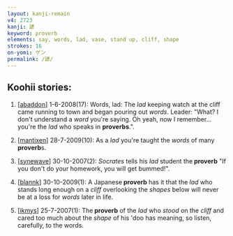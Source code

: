 ```yaml
---
layout: kanji-remain
v4: 2723
kanji: 諺
keyword: proverb
elements: say, words, lad, vase, stand up, cliff, shape
strokes: 16
on-yomi: ゲン
permalink: /諺/
---
```


## Koohii stories: 

1) [<a href="http://kanji.koohii.com/profile/abaddon">abaddon</a>] 1-6-2008(17): Words, lad: The <em>lad</em> keeping watch at the cliff came running to town and began pouring out <em>words</em>. Leader: &quot;What? I don&#039;t understand a <em>word</em> you&#039;re saying. Oh yeah, now I remember... you&#039;re the <em>lad</em> who speaks in <strong>proverbs</strong>.&quot;.

2) [<a href="http://kanji.koohii.com/profile/mantixen">mantixen</a>] 28-7-2009(10): As a <em>lad</em> you&#039;re taught the <em>words</em> of many<strong> proverb</strong>s.

3) [<a href="http://kanji.koohii.com/profile/synewave">synewave</a>] 30-10-2007(2): <em>Socrates</em> tells his <em>lad</em> student the<strong> proverb</strong> &quot;If you don&#039;t do your homework, you will get bummed!&quot;.

4) [<a href="http://kanji.koohii.com/profile/blannk">blannk</a>] 30-10-2009(1): A Japanese<strong> proverb</strong> has it that the <em>lad</em> who stands long enough on a <em>cliff</em> overlooking the <em>shapes</em> below will never be at a loss for <em>words</em> later in life.

5) [<a href="http://kanji.koohii.com/profile/ikmys">ikmys</a>] 25-7-2007(1): The<strong> proverb</strong> of the <em>lad</em> who <em>stood</em> on the <em>cliff</em> and cared too much about the <em>shape</em> of his &#039;doo has meaning, so listen, carefully, to the words.

